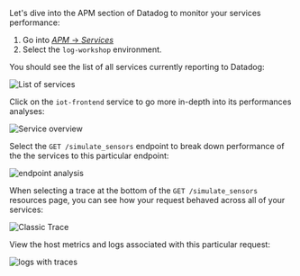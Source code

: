 Let's dive into the APM section of Datadog to monitor your services performance:

1. Go into [_APM_ -> _Services_](https://app.datadoghq.com/apm/services)
2. Select the `log-workshop` environment.

You should see the list of all services currently reporting to Datadog:

![List of services](https://raw.githubusercontent.com/l0k0ms/workshops/master/log-workshop-2/images/list_of_services.png)

Click on the `iot-frontend` service to go more in-depth into its performances analyses:

![Service overview](https://raw.githubusercontent.com/l0k0ms/workshops/master/log-workshop-2/images/service_overview.png)

Select the `GET /simulate_sensors` endpoint to break down performance of the the services to this particular endpoint:

![endpoint analysis](https://raw.githubusercontent.com/l0k0ms/workshops/master/log-workshop-2/images/endpoint_analysis.png)

When selecting a trace at the bottom of the `GET /simulate_sensors` resources page, you can see how your request behaved across all of your services:

![Classic Trace](https://raw.githubusercontent.com/l0k0ms/workshops/master/log-workshop-2/images/trace_classic.png)

View the host metrics and logs associated with this particular request:

![logs with traces](https://raw.githubusercontent.com/l0k0ms/workshops/master/log-workshop-2/images/logs_with_trace.png)
